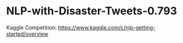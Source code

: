 # NLP-with-Disaster-Tweets-0.793
Kaggle Competition: https://www.kaggle.com/c/nlp-getting-started/overview
